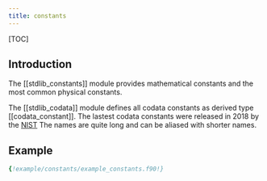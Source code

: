 ```yaml
---
title: constants
---
```


[TOC]

## Introduction


The [[stdlib_constants]] module provides mathematical constants and the most common physical constants.

The [[stdlib_codata]] module defines all codata constants as derived type [[codata_constant]].
The lastest codata constants were released in 2018 by the [NIST](http://physics.nist.gov/constants.)
The names are quite long and can be aliased with shorter names.


## Example

```fortran
{!example/constants/example_constants.f90!}
```
